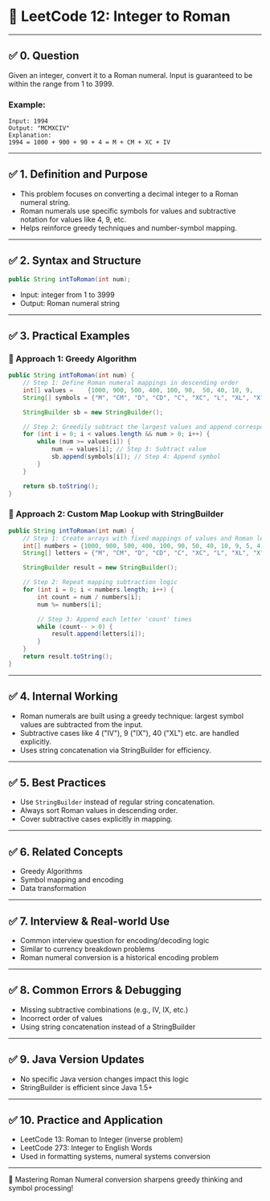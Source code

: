# 📘 LeetCode 12: Integer to Roman

---

## ✅ 0. Question

Given an integer, convert it to a Roman numeral. Input is guaranteed to be within the range from 1 to 3999.

### Example:
```text
Input: 1994
Output: "MCMXCIV"
Explanation:
1994 = 1000 + 900 + 90 + 4 = M + CM + XC + IV
```

---

## ✅ 1. Definition and Purpose

- This problem focuses on converting a decimal integer to a Roman numeral string.
- Roman numerals use specific symbols for values and subtractive notation for values like 4, 9, etc.
- Helps reinforce greedy techniques and number-symbol mapping.

---

## ✅ 2. Syntax and Structure

```java
public String intToRoman(int num);
```

- Input: integer from 1 to 3999
- Output: Roman numeral string

---

## ✅ 3. Practical Examples

### 🔹 Approach 1: Greedy Algorithm
```java
public String intToRoman(int num) {
    // Step 1: Define Roman numeral mappings in descending order
    int[] values =    {1000, 900, 500, 400, 100, 90,  50, 40, 10, 9,   5, 4, 1};
    String[] symbols = {"M", "CM", "D", "CD", "C", "XC", "L", "XL", "X", "IX", "V", "IV", "I"};

    StringBuilder sb = new StringBuilder();

    // Step 2: Greedily subtract the largest values and append corresponding symbols
    for (int i = 0; i < values.length && num > 0; i++) {
        while (num >= values[i]) {
            num -= values[i]; // Step 3: Subtract value
            sb.append(symbols[i]); // Step 4: Append symbol
        }
    }

    return sb.toString();
}
```

### 🔹 Approach 2: Custom Map Lookup with StringBuilder
```java
public String intToRoman(int num) {
    // Step 1: Create arrays with fixed mappings of values and Roman letters
    int[] numbers = {1000, 900, 500, 400, 100, 90, 50, 40, 10, 9, 5, 4, 1};
    String[] letters = {"M", "CM", "D", "CD", "C", "XC", "L", "XL", "X", "IX", "V", "IV", "I"};

    StringBuilder result = new StringBuilder();

    // Step 2: Repeat mapping subtraction logic
    for (int i = 0; i < numbers.length; i++) {
        int count = num / numbers[i];
        num %= numbers[i];

        // Step 3: Append each letter 'count' times
        while (count-- > 0) {
            result.append(letters[i]);
        }
    }
    return result.toString();
}
```

---

## ✅ 4. Internal Working

- Roman numerals are built using a greedy technique: largest symbol values are subtracted from the input.
- Subtractive cases like 4 ("IV"), 9 ("IX"), 40 ("XL") etc. are handled explicitly.
- Uses string concatenation via StringBuilder for efficiency.

---

## ✅ 5. Best Practices

- Use `StringBuilder` instead of regular string concatenation.
- Always sort Roman values in descending order.
- Cover subtractive cases explicitly in mapping.

---

## ✅ 6. Related Concepts

- Greedy Algorithms
- Symbol mapping and encoding
- Data transformation

---

## ✅ 7. Interview & Real-world Use

- Common interview question for encoding/decoding logic
- Similar to currency breakdown problems
- Roman numeral conversion is a historical encoding problem

---

## ✅ 8. Common Errors & Debugging

- Missing subtractive combinations (e.g., IV, IX, etc.)
- Incorrect order of values
- Using string concatenation instead of a StringBuilder

---

## ✅ 9. Java Version Updates

- No specific Java version changes impact this logic
- StringBuilder is efficient since Java 1.5+

---

## ✅ 10. Practice and Application

- LeetCode 13: Roman to Integer (inverse problem)
- LeetCode 273: Integer to English Words
- Used in formatting systems, numeral systems conversion

---

🔢 Mastering Roman Numeral conversion sharpens greedy thinking and symbol processing!

